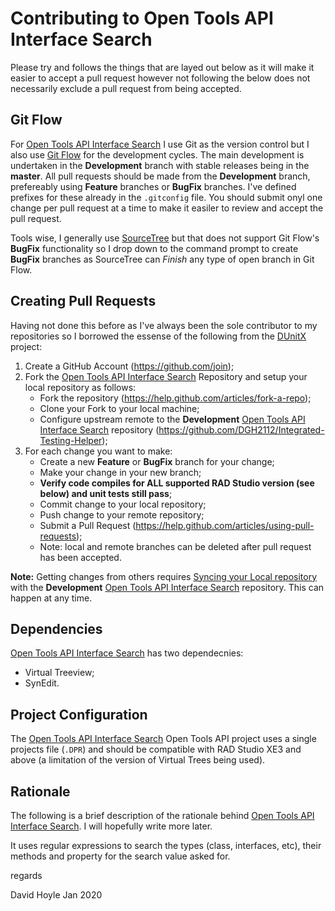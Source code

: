 # Contributing to Open Tools API Interface Search

Please try and follows the things that are layed out below as it will make it easier to accept a pull request however not following the below does not necessarily exclude a pull request from being accepted.

## Git Flow

For [Open Tools API Interface Search](https://www.davidghoyle.co.uk/WordPress/?page_id=1481) I use Git as the version control but I also use [Git Flow](https://www.atlassian.com/git/tutorials/comparing-workflows/gitflow-workflow) for the development cycles. The main development is undertaken in the **Development** branch with stable releases being in the **master**. All pull requests should be made from the **Development** branch, prefereably using **Feature** branches or **BugFix** branches. I've defined prefixes for these already in the `.gitconfig` file. You should submit onyl one change per pull request at a time to make it easiler to review and accept the pull request.

Tools wise, I generally use [SourceTree](https://www.sourcetreeapp.com/) but that does not support Git Flow's **BugFix** functionality so I drop down to the command prompt to create **BugFix** branches as SourceTree can _Finish_ any type of open branch in Git Flow.

## Creating Pull Requests

Having not done this before as I've always been the sole contributor to my repositories so I borrowed the essense of the following from the [DUnitX](https://github.com/VSoftTechnologies/DUnitX) project:

1. Create a GitHub Account (https://github.com/join);
2. Fork the [Open Tools API Interface Search](https://www.davidghoyle.co.uk/WordPress/?page_id=1481)
   Repository and setup your local repository as follows:
     * Fork the repository (https://help.github.com/articles/fork-a-repo);
     * Clone your Fork to your local machine;
     * Configure upstream remote to the **Development**
       [Open Tools API Interface Search](https://www.davidghoyle.co.uk/WordPress/?page_id=1481)
       repository (https://github.com/DGH2112/Integrated-Testing-Helper);
3. For each change you want to make:
     * Create a new **Feature** or **BugFix** branch for your change;
     * Make your change in your new branch;
     * **Verify code compiles for ALL supported RAD Studio version (see below) and unit tests still pass**;
     * Commit change to your local repository;
     * Push change to your remote repository;
     * Submit a Pull Request (https://help.github.com/articles/using-pull-requests);
     * Note: local and remote branches can be deleted after pull request has been accepted.

**Note:** Getting changes from others requires [Syncing your Local repository](https://help.github.com/articles/syncing-a-fork) with the **Development** [Open Tools API Interface Search](https://www.davidghoyle.co.uk/WordPress/?page_id=1481) repository. This can happen at any time.

## Dependencies

[Open Tools API Interface Search](https://www.davidghoyle.co.uk/WordPress/?page_id=1481) has two dependecnies:
 * Virtual Treeview;
 * SynEdit.

## Project Configuration

The [Open Tools API Interface Search](https://www.davidghoyle.co.uk/WordPress/?page_id=1481) Open Tools API project uses a single projects file (`.DPR`) and should be compatible with RAD Studio XE3 and above (a limitation of the  version of Virtual Trees being used).

## Rationale

The following is a brief description of the rationale behind [Open Tools API Interface Search](https://www.davidghoyle.co.uk/WordPress/?page_id=1481). I will hopefully write more later.

It uses regular expressions to search the types (class, interfaces, etc), their methods and property for the search value asked for.

regards

David Hoyle Jan 2020